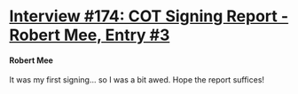 # [Interview #174: COT Signing Report - Robert Mee, Entry #3](https://www.theoryland.com/intvmain.php?i=174#3)

#### Robert Mee

It was my first signing... so I was a bit awed. Hope the report suffices!

